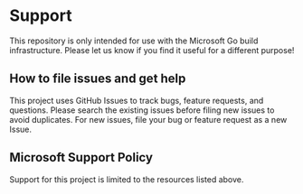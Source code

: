 # Support

This repository is only intended for use with the Microsoft Go build
infrastructure. Please let us know if you find it useful for a different
purpose!

## How to file issues and get help

This project uses GitHub Issues to track bugs, feature requests, and questions.
Please search the existing issues before filing new issues to avoid duplicates.
For new issues, file your bug or feature request as a new Issue.

## Microsoft Support Policy

Support for this project is limited to the resources listed above.
